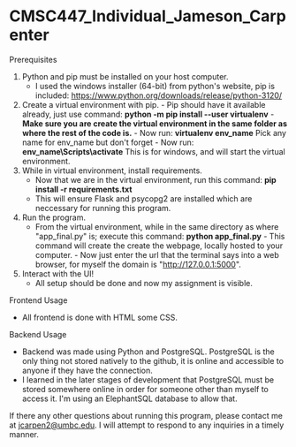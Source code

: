 # CMSC447_Individual_Jameson_Carpenter
Prerequisites
  1. Python and pip must be installed on your host computer.
      - I used the windows installer (64-bit) from python's website, pip is included: https://www.python.org/downloads/release/python-3120/
  2. Create a virtual environment with pip.
    - Pip should have it available already, just use command: **python -m pip install --user virtualenv**
    - **Make sure you are create the virtual environment in the same folder as where the rest of the code is.**
    - Now run: **virtualenv env_name**
      Pick any name for env_name but don't forget
    - Now run: **env_name\Scripts\activate**
      This is for windows, and will start the virtual environment.
  3. While in virtual environment, install requirements.
     - Now that we are in the virtual environment, run this command: **pip install -r requirements.txt**
      - This will ensure Flask and psycopg2 are installed which are neccessary for running this program.
  4. Run the program.
     - From the virtual environment, while in the same directory as where "app_final.py" is; execute this command: **python app_final.py**
    - This command will create the create the webpage, locally hosted to your computer.
    - Now just enter the url that the terminal says into a web browser, for myself the domain is "http://127.0.0.1:5000".
  5. Interact with the UI!
     - All setup should be done and now my assignment is visible.

Frontend Usage
  - All frontend is done with HTML some CSS.

Backend Usage
  - Backend was made using Python and PostgreSQL. PostgreSQL is the only thing not stored natively to the github, it is online and accessible to anyone if they have the connection.
  - I learned in the later stages of development that PostgreSQL must be stored somewhere online in order for someone other than myself to access it. I'm using an ElephantSQL database to allow that.

If there any other questions about running this program, please contact me at jcarpen2@umbc.edu. I will attempt to respond to any inquiries in a timely manner.
